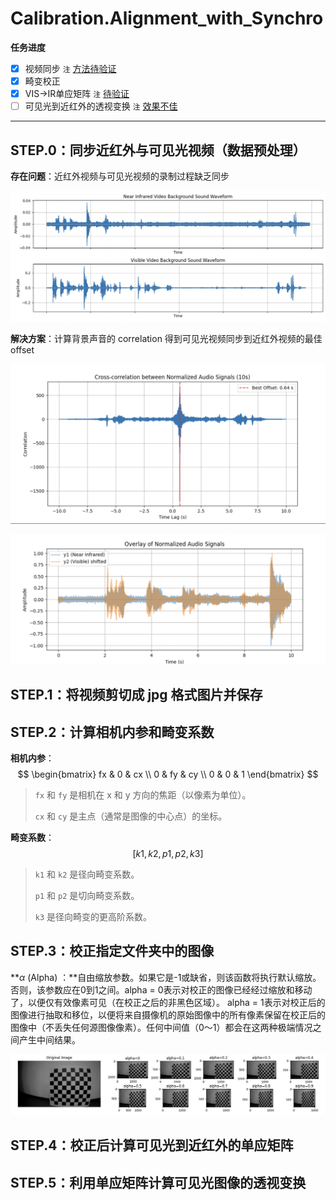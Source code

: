 # Calibration.Alignment_with_Synchro



**任务进度**

- [x] 视频同步 `注` <u>方法待验证</u>
- [x] 畸变校正 
- [x] VIS$\rightarrow$IR单应矩阵  `注` <u>待验证</u>
- [ ] 可见光到近红外的透视变换 `注` <u>效果不佳</u>

------



## STEP.0：同步近红外与可见光视频（数据预处理）

**存在问题**：近红外视频与可见光视频的录制过程缺乏同步

![xxx](./README.assets/STEP0.0.png)

**解决方案**：计算背景声音的 correlation 得到可见光视频同步到近红外视频的最佳 offset

![xxx](./README.assets/STEP0.1.png)

![xxx](./README.assets/STEP0.2.png)

## STEP.1：将视频剪切成 jpg 格式图片并保存

## STEP.2：计算相机内参和畸变系数

**相机内参**：
$$
\begin{bmatrix}
fx & 0  & cx \\
0  & fy & cy \\
0  & 0  & 1
\end{bmatrix}
$$

> `fx` 和 `fy` 是相机在 x 和 y 方向的焦距（以像素为单位）。
>
> `cx` 和 `cy` 是主点（通常是图像的中心点）的坐标。

**畸变系数**：
$$
[k1, k2, p1, p2, k3]
$$

> `k1` 和 `k2` 是径向畸变系数。
>
> `p1` 和 `p2` 是切向畸变系数。
>
> `k3` 是径向畸变的更高阶系数。

## STEP.3：校正指定文件夹中的图像

**$\alpha$ (Alpha) ：**自由缩放参数。如果它是-1或缺省，则该函数将执行默认缩放。否则，该参数应在0到1之间。alpha = 0表示对校正的图像已经经过缩放和移动了，以便仅有效像素可见（在校正之后的非黑色区域）。 alpha = 1表示对校正后的图像进行抽取和移位，以便将来自摄像机的原始图像中的所有像素保留在校正后的图像中（不丢失任何源图像像素）。任何中间值（0～1）都会在这两种极端情况之间产生中间结果。

![Alpha_comparison](./README.assets/Alpha_comparison.jpg)

## STEP.4：校正后计算可见光到近红外的单应矩阵

## STEP.5：利用单应矩阵计算可见光图像的透视变换

